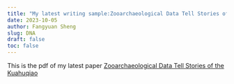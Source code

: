 ```yaml
---
title: "My latest writing sample:Zooarchaeological Data Tell Stories of the Kuahuqiao"
date: 2023-10-05
author: Fangyuan Sheng
slug: DNA
draft: false
toc: false
---
```


This is the pdf of my latest paper [Zooarchaeological Data Tell Stories of the Kuahuqiao](https://hellenshengfy.github.io/zoopaper.pdf)
   
